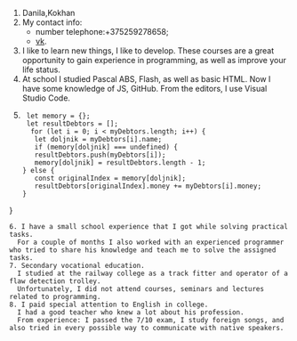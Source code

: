 1. Danila,Kokhan
2. My contact info:
    - number telephone:+375259278658;
    - [vk](https://vk.com/id302059916).
3. I like to learn new things, I like to develop.
   These courses are a great opportunity to gain experience in programming, as well as improve your life status.
4. At school I studied Pascal ABS, Flash, as well as basic HTML.
   Now I have some knowledge of JS, GitHub.
   From the editors, I use Visual Studio Code.
5. ```
    let memory = {};
    let resultDebtors = [];
     for (let i = 0; i < myDebtors.length; i++) {
      let doljnik = myDebtors[i].name;
      if (memory[doljnik] === undefined) {
      resultDebtors.push(myDebtors[i]);
      memory[doljnik] = resultDebtors.length - 1;
   } else {
      const originalIndex = memory[doljnik];
      resultDebtors[originalIndex].money += myDebtors[i].money;
   }
 }
 ```
6. I have a small school experience that I got while solving practical tasks.
   For a couple of months I also worked with an experienced programmer who tried to share his knowledge and teach me to solve the assigned tasks.
7. Secondary vocational education.
   I studied at the railway college as a track fitter and operator of a flaw detection trolley.
   Unfortunately, I did not attend courses, seminars and lectures related to programming.
8. I paid special attention to English in college. 
   I had a good teacher who knew a lot about his profession.
   From experience: I passed the 7/10 exam, I study foreign songs, and also tried in every possible way to communicate with native speakers.